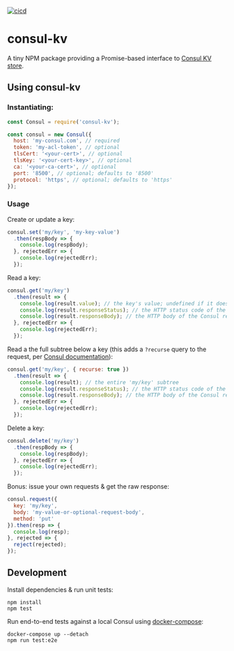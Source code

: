 [![cicd](https://github.com/mdb/node-consul-kv/actions/workflows/cicd.yaml/badge.svg)](https://github.com/mdb/node-consul-kv/actions/workflows/cicd.yaml)

# consul-kv

A tiny NPM package providing a Promise-based interface to [Consul KV store](https://www.consul.io/api/kv.html).

## Using consul-kv

### Instantiating:

```javascript
const Consul = require('consul-kv');

const consul = new Consul({
  host: 'my-consul.com', // required
  token: 'my-acl-token', // optional
  tlsCert: '<your-cert>', // optional
  tlsKey: '<your-cert-key>', // optional
  ca: '<your-ca-cert>', // optional
  port: '8500', // optional; defaults to '8500'
  protocol: 'https', // optional; defaults to 'https'
});
```

### Usage

Create or update a key:

```javascript
consul.set('my/key', 'my-key-value')
  .then(respBody => {
    console.log(respBody);
  }, rejectedErr => {
    console.log(rejectedErr);
  });
```

Read a key:

```javascript
consul.get('my/key')
  .then(result => {
    console.log(result.value); // the key's value; undefined if it doesn't exist
    console.log(result.responseStatus); // the HTTP status code of the Consul response
    console.log(result.responseBody); // the HTTP body of the Consul response
  }, rejectedErr => {
    console.log(rejectedErr);
  });
```

Read a the full subtree below a key (this adds a `?recurse` query to the request, per [Consul documentation](https://www.consul.io/api/kv.html)):

```javascript
consul.get('my/key', { recurse: true })
  .then(result => {
    console.log(result); // the entire 'my/key' subtree
    console.log(result.responseStatus); // the HTTP status code of the Consul response
    console.log(result.responseBody); // the HTTP body of the Consul response
  }, rejectedErr => {
    console.log(rejectedErr);
  });
```

Delete a key:

```javascript
consul.delete('my/key')
  .then(respBody => {
    console.log(respBody);
  }, rejectedErr => {
    console.log(rejectedErr);
  });
```

Bonus: issue your own requests & get the raw response:

```javascript
consul.request({
  key: 'my/key',
  body: 'my-value-or-optional-request-body',
  method: 'put'
}).then(resp => {
  console.log(resp);
}, rejected => {
  reject(rejected);
});
```

## Development

Install dependencies & run unit tests:

```
npm install
npm test
```

Run end-to-end tests against a local Consul using [docker-compose](https://docs.docker.com/compose/):

```
docker-compose up --detach
npm run test:e2e
```
